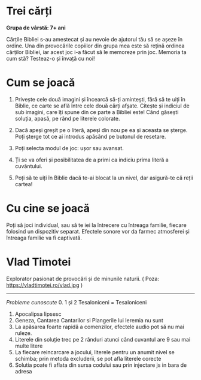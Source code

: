 # Trei cărți
<b>Grupa de vârstă: 7+ ani</b>

Cărțile Bibliei s-au amestecat și au nevoie de ajutorul tău să se așeze în ordine. 
Una din provocările copiilor din grupa mea este să rețină ordinea cărților Bibliei, iar acest joc i-a făcut să le memoreze prin joc. Memoria ta cum stă? Testeaz-o și învață cu noi!

# Cum se joacă

1. Privește cele două imagini și încearcă să-ți amintești, fără să te uiți în Biblie, ce carte se află între cele două cărți afșate. Citește și indiciul de sub imagini, care îți spune din ce parte a Bibliei este! Când găsești soluția, apasă, pe rând pe literele colorate.

2. Dacă apeși greșit pe o literă, apeși din nou pe ea și aceasta se șterge. Poți șterge tot ce ai introdus apăsând pe butonul de resetare.

3. Poți selecta modul de joc: ușor sau avansat. 

4. Ți se va oferi și posibilitatea de a primi ca indiciu prima literă a cuvântului. 

5. Poți să te uiți în Biblie dacă te-ai blocat la un nivel, dar asigură-te că reții cartea! 

# Cu cine se joacă

Poți să joci individual, sau să te iei la întrecere cu întreaga familie, fiecare folosind un dispozitiv separat. Efectele sonore vor da farmec atmosferei și întreaga familie va fi captivată. 


# Vlad Timotei
Explorator pasionat de provocări și de minunile naturii. 
( Poza: https://vladtimotei.ro/vlad.jpg )

<hr>

<i> Probleme cunoscute </i>
0. 1 și 2 Tesaloniceni = Tesaloniceni
1. Apocalipsa lipsesc
2. Geneza, Cantarea Cantarilor si Plangerile lui Ieremia nu sunt
3. La apăsarea foarte rapidă a comenzilor, efectele audio pot să nu mai ruleze.  
4. Literele din soluție trec pe 2 rânduri atunci când cuvantul are 9 sau mai multe litere
5. La fiecare reincarcare a jocului, literele pentru un anumit nivel se schimba; prin metoda excluderii, se pot afla literele corecte
6. Solutia poate fi aflata din sursa codului sau prin injectare js in bara de adresa
